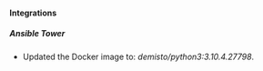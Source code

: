 #### Integrations
##### Ansible Tower
- Updated the Docker image to: *demisto/python3:3.10.4.27798*.
